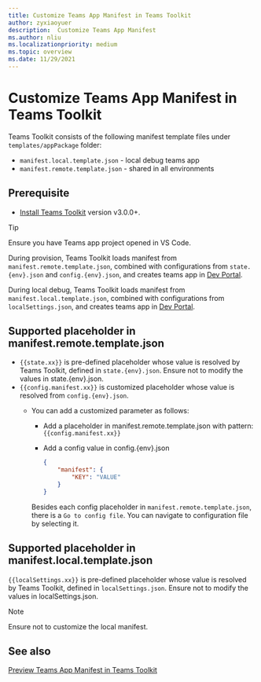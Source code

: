 ```yaml
---
title: Customize Teams App Manifest in Teams Toolkit
author: zyxiaoyuer
description:  Customize Teams App Manifest
ms.author: nliu
ms.localizationpriority: medium
ms.topic: overview
ms.date: 11/29/2021
---
```


# Customize Teams App Manifest in Teams Toolkit

Teams Toolkit consists of the following manifest template files under `templates/appPackage` folder:

- `manifest.local.template.json` - local debug teams app
- `manifest.remote.template.json` - shared in all environments

## Prerequisite

* [Install Teams Toolkit](https://marketplace.visualstudio.com/items?itemName=TeamsDevApp.ms-teams-vscode-extension) version v3.0.0+.

> [!TIP]
> Ensure you have Teams app project opened in VS Code.

During provision, Teams Toolkit loads manifest from `manifest.remote.template.json`, combined with configurations from `state.{env}.json` and `config.{env}.json`, and creates teams app in [Dev Portal](https://dev.teams.microsoft.com/apps).

During local debug, Teams Toolkit loads manifest from `manifest.local.template.json`, combined with configurations from `localSettings.json`, and creates teams app in [Dev Portal](https://dev.teams.microsoft.com/apps).

## Supported placeholder in manifest.remote.template.json

- `{{state.xx}}` is pre-defined placeholder whose value is resolved by Teams Toolkit, defined in `state.{env}.json`. Ensure not to modify the values in state.{env}.json.
- `{{config.manifest.xx}}` is customized placeholder whose value is resolved from `config.{env}.json`.
  - You can add a customized parameter as follows:
    - Add a placeholder in manifest.remote.template.json with pattern: `{{config.manifest.xx}}`
    - Add a config value in config.{env}.json

        ```json
        {
            "manifest": {
                "KEY": "VALUE"
            }
        }
        ```

    Besides each config placeholder in `manifest.remote.template.json`, there is a `Go to config file`. You can navigate to configuration file by selecting it.

## Supported placeholder in manifest.local.template.json

`{{localSettings.xx}}` is pre-defined placeholder whose value is resolved by Teams Toolkit, defined in `localSettings.json`. Ensure not to modify the values in localSettings.json.

 > [!NOTE]
 > Ensure not to customize the local manifest.

## See also

[Preview Teams App Manifest in Teams Toolkit](TeamsFx-manifest-preview.md)
